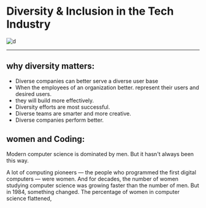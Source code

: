 
# Diversity & Inclusion in the Tech Industry

![d](https://www.phdmc.org/images/Diversity%20Word%202.png)

__________________________________________


## why diversity matters: 

- Diverse companies can better serve a diverse user base 
- When the employees of an organization better. represent their users and desired users.
- they will build more effectively.
- Diversity efforts are most successful.
- Diverse teams are smarter and more creative. 
- Diverse companies perform better.


## women and Coding:

Modern computer science is dominated by men. But it hasn't always been this way.

A lot of computing pioneers — the people who programmed the first digital computers — were women. And for decades, the number of women studying computer science was growing faster than the number of men. But in 1984, something changed. The percentage of women in computer science flattened,


